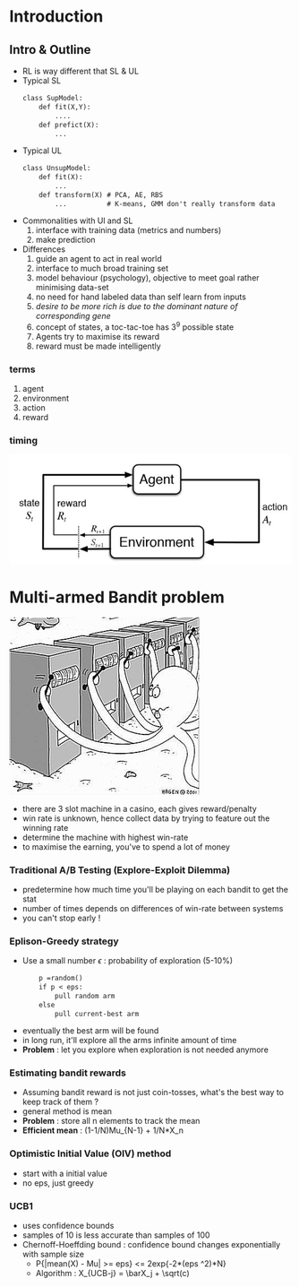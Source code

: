 # Introduction 
## Intro & Outline 
* RL is way different that SL & UL 
* Typical SL
    ~~~
    class SupModel:
        def fit(X,Y):
            ....
        def prefict(X):
            ...
    ~~~
* Typical UL
    ~~~
    class UnsupModel:
        def fit(X):
            ...
        def transform(X) # PCA, AE, RBS
            ...          # K-means, GMM don't really transform data
    ~~~
* Commonalities with Ul and SL 
    1. interface with training data (metrics and numbers)
    2. make prediction 
* Differences 
    1. guide an agent to act in real world 
    2. interface to much broad training set 
    3. model behaviour (psychology), objective to meet goal rather minimising data-set 
    4. no need for hand labeled data than self learn from inputs 
    5. _desire to be more rich is due to the dominant nature of corresponding gene_
    6. concept of states, a toc-tac-toe has $3^9$ possible state 
    7. Agents try to maximise its reward 
    8. reward must be made intelligently 
    
### terms
1. agent
2. environment 
3. action 
4. reward 

### timing 
![](pics/rl1.jpg)

# Multi-armed Bandit problem 
![](pics/mab.png)
* there are 3 slot machine in a casino, each gives reward/penalty 
* win rate is unknown, hence collect data by trying to feature out the winning rate 
* determine the machine with highest win-rate 
* to maximise the earning, you've to spend a lot of money

### Traditional A/B Testing (Explore-Exploit Dilemma)
* predetermine how much time you'll be playing on each bandit to get the stat 
* number of times depends on differences of win-rate between systems 
* you can't stop early ! 

### Eplison-Greedy strategy 
* Use a small number $\epsilon$ : probability of exploration (5-10%)
    ~~~
        p =random()
        if p < eps:
            pull random arm
        else
            pull current-best arm
    ~~~
* eventually the best arm will be found
* in long run, it'll explore all the arms infinite amount of time 
* __Problem__ : let you explore when exploration is not needed anymore 

### Estimating bandit rewards 
* Assuming bandit reward is not just coin-tosses, what's the best way to keep track of them ? 
* general method is mean 
* __Problem__ : store all n elements to track the mean 
* __Efficient mean__ : (1-1/N)Mu_{N-1} + 1/N*X_n

### Optimistic Initial Value (OIV) method
* start with a initial value
* no eps, just greedy 

### UCB1
* uses confidence bounds 
* samples of 10 is less accurate than samples of 100
* Chernoff-Hoeffding bound : confidence bound changes exponentially with sample size 
    * P{|mean(X) - Mu| >= eps} <= 2exp{-2*(eps ^2)*N}
    * Algorithm : X_{UCB-j} = \barX_j + \sqrt(c)
